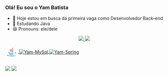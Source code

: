 ### Olá! Eu sou o Yam Batista

- 🔭 Hoje estou em busca da primeira vaga como Desenvolvedor Back-end
- 🌱 Estudando Java
- 😄 Pronouns: ele/dele

<div align="center">
  <a href="https://github.com/Yam-BS">
  <img height="180em" src="https://github-readme-stats.vercel.app/api?username=Yam-BS&show_icons=true&theme=dark&include_all_commits=true&count_private=true"/>
  <img height="180em" src="https://github-readme-stats.vercel.app/api/top-langs/?username=Yam-BS&layout=compact&langs_count=7&theme=dark"/>
</div>
  
<div style="display: inline_block"><br>
  <img align="center" alt="Yam-Java" height="30" width="40" src="https://raw.githubusercontent.com/devicons/devicon/master/icons/java/java-original.svg">
  <img align="center" alt="Yam-MySql" height="30" width="40" src="https://cdn.jsdelivr.net/gh/devicons/devicon/icons/mysql/mysql-original-wordmark.svg">
  <img align="center" alt="Yam-Spring" height="30" width="40" src="https://cdn.jsdelivr.net/gh/devicons/devicon/icons/spring/spring-original-wordmark.svg">
</div>
  
  ##
  
<div>
  <a href="https://www.instagram.com/yambsilva/" target="_blank"><img src="https://img.shields.io/badge/-Instagram-%23E4405F?style=for-the-badge&logo=instagram&logoColor=white" target="_blank"></a>
  <a href="https://www.linkedin.com/in/yam-silva/" target="_blank"><img src="https://img.shields.io/badge/-LinkedIn-%230077B5?style=for-the-badge&logo=linkedin&logoColor=white" target="_blank"></a> 
</div>

